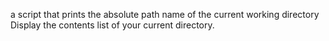 a script that prints the absolute path name of the current working directory
Display the contents list of your current directory.
